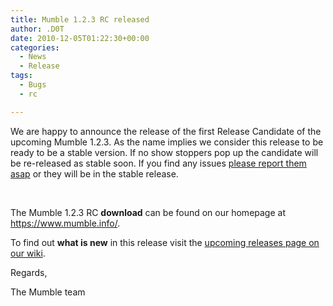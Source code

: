 ```yaml
---
title: Mumble 1.2.3 RC released
author: .D0T
date: 2010-12-05T01:22:30+00:00
categories:
  - News
  - Release
tags:
  - Bugs
  - rc

---
```

We are happy to announce the release of the first Release Candidate of the upcoming Mumble 1.2.3. As the name implies we consider this release to be ready to be a stable version. If no show stoppers pop up the candidate will be re-released as stable soon. If you find any issues <a href="http://blog.mumble.info/exterminate/">please report them asap</a> or they will be in the stable release.

&nbsp;

The Mumble 1.2.3 RC **download** can be found on our homepage at <https://www.mumble.info/>.

To find out **what is new** in this release visit the [upcoming releases page on our wiki][1].

Regards,

The Mumble team

 [1]: https://wiki.mumble.info/wiki/1.2.3
